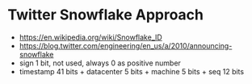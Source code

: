 # Twitter Snowflake Approach
- https://en.wikipedia.org/wiki/Snowflake_ID
- https://blog.twitter.com/engineering/en_us/a/2010/announcing-snowflake
- sign 1 bit, not used, always 0 as positive number
- timestamp 41 bits + datacenter 5 bits + machine 5 bits + seq 12 bits

